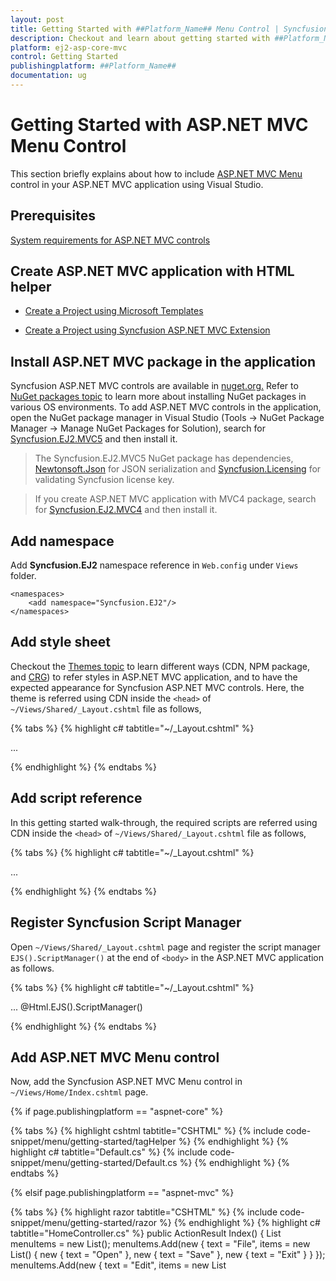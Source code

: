 ```yaml
---
layout: post
title: Getting Started with ##Platform_Name## Menu Control | Syncfusion
description: Checkout and learn about getting started with ##Platform_Name## Menu control of Syncfusion Essential JS 2 and more details.
platform: ej2-asp-core-mvc
control: Getting Started
publishingplatform: ##Platform_Name##
documentation: ug
---
```



# Getting Started with ASP.NET MVC Menu Control

This section briefly explains about how to include [ASP.NET MVC Menu](https://www.syncfusion.com/aspnet-core-ui-controls/menu-bar) control in your ASP.NET MVC application using Visual Studio.

## Prerequisites

[System requirements for ASP.NET MVC controls](https://ej2.syncfusion.com/aspnetmvc/documentation/system-requirements)

## Create ASP.NET MVC application with HTML helper

* [Create a Project using Microsoft Templates](https://docs.microsoft.com/en-us/aspnet/core/tutorials/first-mvc-app/start-mvc?view=aspnetcore-6.0&tabs=visual-studio)

* [Create a Project using Syncfusion ASP.NET MVC Extension](https://ej2.syncfusion.com/aspnetmvc/documentation/getting-started/project-template)

## Install ASP.NET MVC package in the application

Syncfusion ASP.NET MVC controls are available in [nuget.org.](https://www.nuget.org/packages?q=syncfusion.EJ2) Refer to [NuGet packages topic](https://ej2.syncfusion.com/aspnetmvc/documentation/nuget-packages) to learn more about installing NuGet packages in various OS environments. To add ASP.NET MVC controls in the application, open the NuGet package manager in Visual Studio (Tools → NuGet Package Manager → Manage NuGet Packages for Solution), search for [Syncfusion.EJ2.MVC5](https://www.nuget.org/packages/Syncfusion.EJ2.MVC5) and then install it.

> The Syncfusion.EJ2.MVC5 NuGet package has dependencies, [Newtonsoft.Json](https://www.nuget.org/packages/Newtonsoft.Json/) for JSON serialization and [Syncfusion.Licensing](https://www.nuget.org/packages/Syncfusion.Licensing/) for validating Syncfusion license key.

> If you create ASP.NET MVC application with MVC4 package, search for [Syncfusion.EJ2.MVC4](https://www.nuget.org/packages/Syncfusion.EJ2.MVC4) and then install it. 

## Add namespace

Add **Syncfusion.EJ2** namespace reference in `Web.config` under `Views` folder.

```
<namespaces>
    <add namespace="Syncfusion.EJ2"/>
</namespaces>
```

## Add style sheet

Checkout the [Themes topic](https://ej2.syncfusion.com/aspnetmvc/documentation/appearance/theme) to learn different ways (CDN, NPM package, and [CRG](https://ej2.syncfusion.com/aspnetmvc/documentation/common/custom-resource-generator)) to refer styles in ASP.NET MVC application, and to have the expected appearance for Syncfusion ASP.NET MVC controls. Here, the theme is referred using CDN inside the `<head>` of `~/Views/Shared/_Layout.cshtml` file as follows,

{% tabs %}
{% highlight c# tabtitle="~/_Layout.cshtml" %}

<head>
    ...
    <!-- Syncfusion ASP.NET MVC controls styles -->
    <link rel="stylesheet" href="https://cdn.syncfusion.com/ej2/{{ site.ej2version }}/fluent.css" />
</head>

{% endhighlight %}
{% endtabs %}

## Add script reference

In this getting started walk-through, the required scripts are referred using CDN inside the `<head>` of `~/Views/Shared/_Layout.cshtml` file as follows,

{% tabs %}
{% highlight c# tabtitle="~/_Layout.cshtml" %}

<head>
    ...
    <!-- Syncfusion ASP.NET MVC controls scripts -->
    <script src="https://cdn.syncfusion.com/ej2/{{ site.ej2version }}/dist/ej2.min.js"></script>
</head>

{% endhighlight %}
{% endtabs %}

## Register Syncfusion Script Manager

Open `~/Views/Shared/_Layout.cshtml` page and register the script manager `EJS().ScriptManager()` at the end of `<body>` in the ASP.NET MVC application as follows. 

{% tabs %}
{% highlight c# tabtitle="~/_Layout.cshtml" %}

<body>
...
    <!-- Syncfusion ASP.NET MVC Script Manager -->
    @Html.EJS().ScriptManager()
</body>

{% endhighlight %}
{% endtabs %}

## Add ASP.NET MVC Menu control

Now, add the Syncfusion ASP.NET MVC Menu control in `~/Views/Home/Index.cshtml` page.

{% if page.publishingplatform == "aspnet-core" %}

{% tabs %}
{% highlight cshtml tabtitle="CSHTML" %}
{% include code-snippet/menu/getting-started/tagHelper %}
{% endhighlight %}
{% highlight c# tabtitle="Default.cs" %}
{% include code-snippet/menu/getting-started/Default.cs %}
{% endhighlight %}
{% endtabs %}

{% elsif page.publishingplatform == "aspnet-mvc" %}

{% tabs %}
{% highlight razor tabtitle="CSHTML" %}
{% include code-snippet/menu/getting-started/razor %}
{% endhighlight %}
{% highlight c# tabtitle="HomeController.cs" %}
public ActionResult Index()
{
    List<object> menuItems = new List<object>();
    menuItems.Add(new
    {
        text = "File",
        items = new List<object>()
            {
                new { text = "Open" },
                new { text = "Save" },
                new { text = "Exit" }
            }
    });
    menuItems.Add(new
    {
        text = "Edit",
        items = new List<object>()
            {
                new { text = "Cut" },
                new { text = "Copy" },
                new { text = "Paste" }
            }
    });
    menuItems.Add(new
    {
        text = "View",
        items = new List<object>()
            {
                new { text = "Toolbar" },
                new { text = "Sidebar" },
                new { text = "Fullscreen" }
            }
    });
    menuItems.Add(new
    {
        text = "Tools",
        items = new List<object>()
            {
                new { text = "Spelling & Grammar" },
                new { text = "Customize" },
                new { text = "Options" }
            }
    });
    menuItems.Add(new
    {
        text = "Go"
    });
    menuItems.Add(new
    {
        text = "Help"
    });
    return View(menuItems);
}
{% endhighlight %}
{% endtabs %}
{% endif %}

Press <kbd>Ctrl</kbd>+<kbd>F5</kbd> (Windows) or <kbd>⌘</kbd>+<kbd>F5</kbd> (macOS) to run the app. Then, the Syncfusion ASP.NET MVC Menu control will be rendered in the default web browser.

![ASP.NET MVC Menu Control](images/menu.png)

> This example demonstrates the basic rendering of Menu with items support. For more information about data source support, refer to the [Data Source Binding](./data-source-binding-and-custom-menu-items#data-binding) section.

## Group menu items with separator

The separators are both horizontal and vertical lines used to separate the menu items. You cannot select the separators, but you can enable separators to group the menu items using the [Separator](https://help.syncfusion.com/cr/aspnetmvc-js2/Syncfusion.EJ2.Navigations.MenuItem.html#Syncfusion_EJ2_Navigations_MenuItem_Separator) property. The `Open` and `Save` sub menu items are grouped using the `separator` property in the following sample.

{% if page.publishingplatform == "aspnet-core" %}

{% tabs %}
{% highlight cshtml tabtitle="CSHTML" %}
{% include code-snippet/menu/separator/tagHelper %}
{% endhighlight %}
{% highlight c# tabtitle="Separator.cs" %}
{% include code-snippet/menu/separator/Separator.cs %}
{% endhighlight %}
{% endtabs %}

{% elsif page.publishingplatform == "aspnet-mvc" %}

{% tabs %}
{% highlight razor tabtitle="CSHTML" %}
{% include code-snippet/menu/separator/razor %}
{% endhighlight %}
{% highlight c# tabtitle="HomeController.cs" %}
public ActionResult Index()
{
    List<object> menuItems = new List<object>();
    menuItems.Add(new
    {
        text = "File",
        items = new List<object>()
            {
                new { text = "Open" },
                new { text = "Save" },
                new { separator = true},
                new { text = "Exit" }
            }
    });
    menuItems.Add(new
    {
        text = "Edit",
        items = new List<object>()
            {
                new { text = "Cut" },
                new { text = "Copy" },
                new { text = "Paste" }
            }
    });
    menuItems.Add(new
    {
        text = "View",
        items = new List<object>()
            {
                new { text = "Toolbar" },
                new { text = "Sidebar" },
                new { text = "Fullscreen" }
            }
    });
    menuItems.Add(new
    {
        text = "Tools",
        items = new List<object>()
            {
                new { text = "Spelling & Grammar" },
                new { text = "Customize" },
                new { text = "Options" }
            }
    });
    menuItems.Add(new
    {
        text = "Go"
    });
    menuItems.Add(new
    {
        text = "Help"
    });
    return View(menuItems);
}
{% endhighlight %}
{% endtabs %}
{% endif %}

![ASP.NET MVC Menu with Separator](images/menu-with-separator.png)

> The `separator` property should not be given along with the other fields in the `MenuItem`. You can also enable the separator to group **horizontal** menu items.

> [View Sample in GitHub](https://github.com/SyncfusionExamples/ASP-NET-MVC-Getting-Started-Examples/tree/main/Menu/ASP.NET%20MVC%20Razor%20Examples).

## See also

* [Create menu using data source](./data-source-binding-and-custom-menu-items#data-binding)
* [Customize menu items using template support](./data-source-binding-and-custom-menu-items#custom-menu-items)
* [Integrating with Toolbar component](./use-case-scenarios#menu-in-toolbar)

N> You can also explore our [ASP.NET MVC Menu Bar example](https://ej2.syncfusion.com/aspnetmvc/Menu/DefaultFunctionalities#/bootstrap5) that shows you how to render and configure the Menu Bar in ASP.NET MVC.

